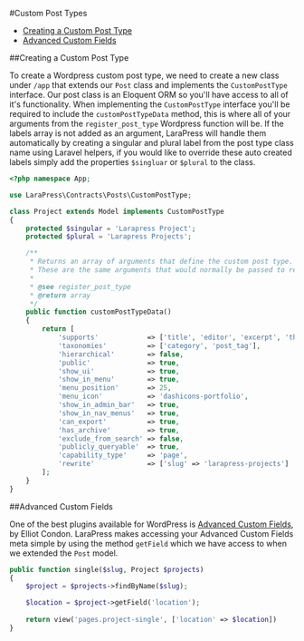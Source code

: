 #Custom Post Types

- [Creating a Custom Post Type](#create-cpt)
- [Advanced Custom Fields](#acf)

<a name="create-cpt"></a>
##Creating a Custom Post Type

To create a Wordpress custom post type, we need to create a new class under `/app` that extends our `Post` class and implements 
the `CustomPostType` interface. Our post class is an Eloquent ORM so you'll have access to all of it's functionality. When 
implementing the `CustomPostType` interface you'll be required to include the `customPostTypeData` method, this is where
all of your arguments from the `register_post_type` Wordpress function will be. If the labels array is not added as an argument,
LaraPress will handle them automatically by creating a singular and plural label from the post type class name using Laravel 
helpers, if you would like to override these auto created labels simply add the properties `$singluar` or `$plural` to the class.

```php
<?php namespace App;

use LaraPress\Contracts\Posts\CustomPostType;

class Project extends Model implements CustomPostType
{
    protected $singular = 'Larapress Project';
    protected $plural = 'Larapress Projects';

    /**
     * Returns an array of arguments that define the custom post type. 
     * These are the same arguments that would normally be passed to register_post_type.
     *
     * @see register_post_type
     * @return array
     */
    public function customPostTypeData()
    {
        return [
            'supports'            => ['title', 'editor', 'excerpt', 'thumbnail', 'page-attributes'],
            'taxonomies'          => ['category', 'post_tag'],
            'hierarchical'        => false,
            'public'              => true,
            'show_ui'             => true,
            'show_in_menu'        => true,
            'menu_position'       => 25,
            'menu_icon'           => 'dashicons-portfolio',
            'show_in_admin_bar'   => true,
            'show_in_nav_menus'   => true,
            'can_export'          => true,
            'has_archive'         => true,		
            'exclude_from_search' => false,
            'publicly_queryable'  => true,
            'capability_type'     => 'page',
            'rewrite'             => ['slug' => 'larapress-projects']
        ];
    }
}
```

<a name="acf"></a>
##Advanced Custom Fields

One of the best plugins available for WordPress is [Advanced Custom Fields](http://www.advancedcustomfields.com/),
by Elliot Condon. LaraPress makes accessing your Advanced Custom Fields meta simple by using the method `getField` which 
we have access to when we extended the `Post` model.

```php
public function single($slug, Project $projects)
{
    $project = $projects->findByName($slug);

    $location = $project->getField('location');
    
    return view('pages.project-single', ['location' => $location])
}
```
